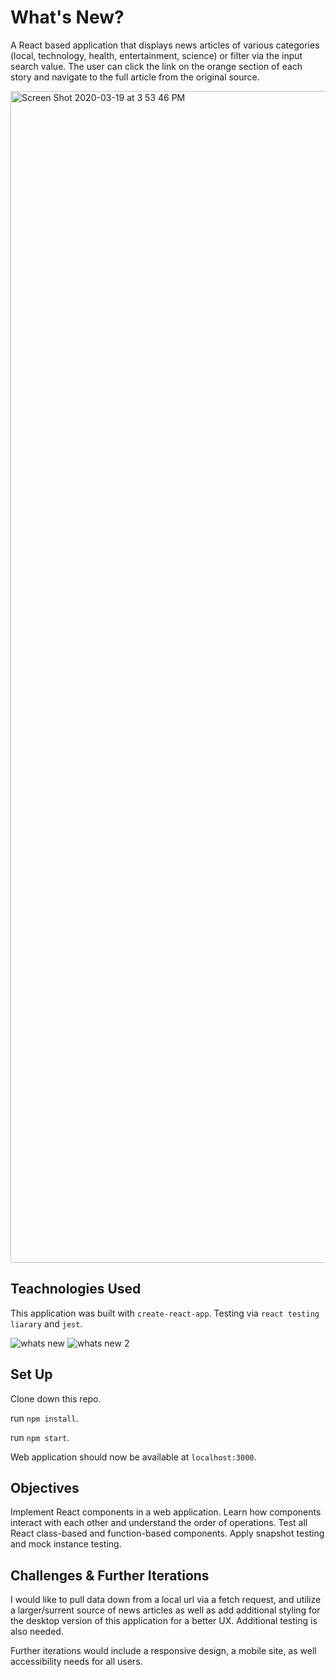 # What's New?

A React based application that displays news articles of various categories (local, technology, health, entertainment, science) or filter via the input search value. The user can click the link on the orange section of each story and navigate to the full article from the original source.  

<img width="1875" alt="Screen Shot 2020-03-19 at 3 53 46 PM" src="https://user-images.githubusercontent.com/54858455/77119194-95411680-69fb-11ea-8526-49e282a086f9.png">

## Teachnologies Used
This application was built with `create-react-app`. Testing via `react testing liarary` and `jest`.

![whats new](https://user-images.githubusercontent.com/54858455/77119056-4abf9a00-69fb-11ea-983f-884ab8a91c5b.gif)
![whats new 2](https://user-images.githubusercontent.com/54858455/77119450-18fb0300-69fc-11ea-83aa-931bba9cd2eb.gif)

## Set Up

Clone down this repo.  

run `npm install`.  

run `npm start`.  

Web application should now be available at `localhost:3000`.  
 
## Objectives

Implement React components in a web application. Learn how components interact with each other and understand the order of operations. Test all React class-based and function-based components. Apply snapshot testing and mock instance testing. 

## Challenges & Further Iterations

I would like to pull data down from a local url via a fetch request, and utilize a larger/surrent source of news articles as well as add additional styling for the desktop version of this application for a better UX. Additional testing is also needed.

Further iterations would include a responsive design, a mobile site, as well accessibility needs for all users. 

